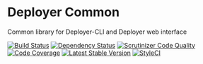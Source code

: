# Deployer Common

Common library for Deployer-CLI and Deployer web interface

[![Build Status](https://img.shields.io/travis/anorgan/deployer-common.svg?style=flat-square)](https://travis-ci.org/anorgan/deployer-common)
[![Dependency Status](https://www.versioneye.com/user/projects/5614533ba193340019000573/badge.svg?style=flat)](https://www.versioneye.com/user/projects/5614533ba193340019000573)
[![Scrutinizer Code Quality](https://img.shields.io/scrutinizer/g/anorgan/deployer-common.svg?style=flat-square)](https://scrutinizer-ci.com/g/anorgan/deployer-common/?branch=master)
[![Code Coverage](https://img.shields.io/scrutinizer/coverage/g/anorgan/deployer-common/master.svg?style=flat-square)](https://scrutinizer-ci.com/g/anorgan/deployer-common/?branch=master)
[![Latest Stable Version](https://img.shields.io/packagist/v/anorgan/deployer-common.svg?style=flat-square)](https://packagist.org/packages/anorgan/deployer-common)
[![StyleCI](https://styleci.io/repos/43303137/shield)](https://styleci.io/repos/43303137)
